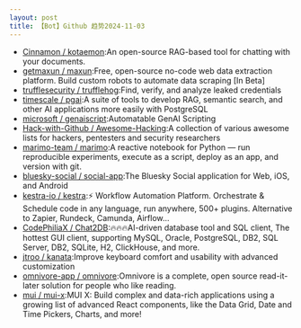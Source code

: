 ```yaml
---
layout: post
title: 【Bot】Github 趋势2024-11-03
---
```


* [Cinnamon / kotaemon](https://github.com/Cinnamon/kotaemon):An open-source RAG-based tool for chatting with your documents.
* [getmaxun / maxun](https://github.com/getmaxun/maxun):Free, open-source no-code web data extraction platform. Build custom robots to automate data scraping [In Beta]
* [trufflesecurity / trufflehog](https://github.com/trufflesecurity/trufflehog):Find, verify, and analyze leaked credentials
* [timescale / pgai](https://github.com/timescale/pgai):A suite of tools to develop RAG, semantic search, and other AI applications more easily with PostgreSQL
* [microsoft / genaiscript](https://github.com/microsoft/genaiscript):Automatable GenAI Scripting
* [Hack-with-Github / Awesome-Hacking](https://github.com/Hack-with-Github/Awesome-Hacking):A collection of various awesome lists for hackers, pentesters and security researchers
* [marimo-team / marimo](https://github.com/marimo-team/marimo):A reactive notebook for Python — run reproducible experiments, execute as a script, deploy as an app, and version with git.
* [bluesky-social / social-app](https://github.com/bluesky-social/social-app):The Bluesky Social application for Web, iOS, and Android
* [kestra-io / kestra](https://github.com/kestra-io/kestra):⚡ Workflow Automation Platform. Orchestrate & Schedule code in any language, run anywhere, 500+ plugins. Alternative to Zapier, Rundeck, Camunda, Airflow...
* [CodePhiliaX / Chat2DB](https://github.com/CodePhiliaX/Chat2DB):🔥🔥🔥AI-driven database tool and SQL client, The hottest GUI client, supporting MySQL, Oracle, PostgreSQL, DB2, SQL Server, DB2, SQLite, H2, ClickHouse, and more.
* [jtroo / kanata](https://github.com/jtroo/kanata):Improve keyboard comfort and usability with advanced customization
* [omnivore-app / omnivore](https://github.com/omnivore-app/omnivore):Omnivore is a complete, open source read-it-later solution for people who like reading.
* [mui / mui-x](https://github.com/mui/mui-x):MUI X: Build complex and data-rich applications using a growing list of advanced React components, like the Data Grid, Date and Time Pickers, Charts, and more!
